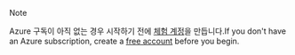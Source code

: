 > [!NOTE]
> <span data-ttu-id="b0029-101">Azure 구독이 아직 없는 경우 시작하기 전에 [체험 계정](https://azure.microsoft.com/free/?azure-portal=true)을 만듭니다.</span><span class="sxs-lookup"><span data-stu-id="b0029-101">If you don't have an Azure subscription, create a [free account](https://azure.microsoft.com/free/?azure-portal=true) before you begin.</span></span>